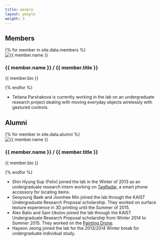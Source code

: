 ```yaml
---
title: people
layout: people
weight: 3
---
```



<section class="members">

<h1>Members</h1>
{% for member in site.data.members %}
<div class='grid no-gutters'>
 <div class='unit one-fifth'><img src='img/{{ member.picture }}' alt="{{ member.name }}" /></div>
 <div class='unit four-fifths'>
<h3>{{ member.name }} / {{ member.title }}</h3>
<p>{{ member.bio }}</p>
</div>
</div>
<div class="clearfix"></div>

{% endfor %}

<ul>
<li>Tetiana Parshakova is currently working in the lab on an undergraduate research project dealing with moving everyday objects wirelessly with gestured controls.</li>
</ul>

<h1>Alumni</h1>
{% for member in site.data.alumni %}
<div class='grid no-gutters'>
 <div class='unit one-fifth'><img src='img/{{ member.picture }}' alt="{{ member.name }}" /></div>
 <div class='unit four-fifths'>
<h3>{{ member.name }} / {{ member.title }}</h3>
<p>{{ member.bio }}</p>
</div>
</div>
<div class="clearfix"></div>

{% endfor %}

<ul>
<li>Shin Hyung Sup (Felix) joined the lab in the Winter of 2013 as an undergraduate research intern working on <a href = '../projects/tag_radar/'>TagRadar</a>, a smart phone accessory for locating items.</li>
<li>Seoyoung Baek and Joonhee Min joined the lab through the KAIST Undergraduate Research Proposal scholarship. They worked on surface texture experience in 3D printing until the Summer of 2015.</li>
<li>Alex Balio and Sam Ukolov joined the lab through the KAIST Undergraduate Research Proposal scholarship from Winter 2014 to Summer 2015. They worked on the <a href = "../projects/misc/painting_drone.pdf">Painting Drone</a>.</li>
<li>Hayeon Jeong joined the lab for the 2013/2014 Winter break for undergraduate individual study.</li>
</ul>

</section>

